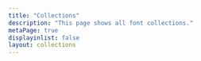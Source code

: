 ```yaml
---
title: "Collections"
description: "This page shows all font collections."
metaPage: true
displayinlist: false
layout: collections
---
```


